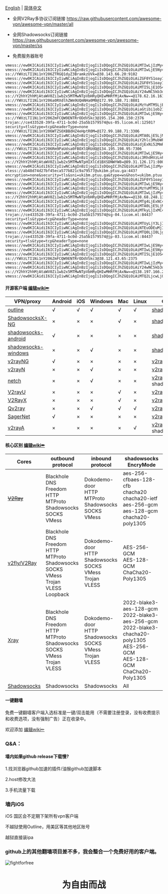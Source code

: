 [English](https://github.com/hugetiny/FreeVPN/blob/master/README.md) | [简体中文](https://github.com/hugetiny/FreeVPN/blob/master/READMECN.md)

- 全网V2Ray多协议订阅链接
https://raw.githubusercontent.com/awesome-vpn/awesome-vpn/master/all

- 全网Shadowsocks订阅链接
https://raw.githubusercontent.com/awesome-vpn/awesome-vpn/master/ss


- 免费服务器账号
```
vmess://ew0KICAidiI6ICIyIiwNCiAgInBzIjogIiIsDQogICJhZGQiOiAiMTIwLjIzMy43LjIyMSIsDQogICJwb3J0IjogIjE4MDAyIiwNCiAgImlkIjogIjIxZGNiZWM4LWVlZTgtM2QyMC04MmI2LWY4YzE2ZmU2ZGM4ZCIsDQogICJhaWQiOiAiMCIsDQogICJzY3kiOiAiYXV0byIsDQogICJuZXQiOiAidGNwIiwNCiAgInR5cGUiOiAibm9uZSIsDQogICJob3N0IjogIjEyMC4yMzMuNy4yMjEiLA0KICAicGF0aCI6ICIvIiwNCiAgInRscyI6ICIiLA0KICAic25pIjogIiIsDQogICJhbHBuIjogIiINCn0=
vmess://ew0KICAidiI6ICIyIiwNCiAgInBzIjogIiIsDQogICJhZGQiOiAiMTIwLjE5Ny4xMzAuMTI2IiwNCiAgInBvcnQiOiAiMTMwMDkiLA0KICAiaWQiOiAiMjFkY2JlYzgtZWVlOC0zZDIwLTgyYjYtZjhjMTZmZTZkYzhkIiwNCiAgImFpZCI6ICIwIiwNCiAgInNjeSI6ICJhdXRvIiwNCiAgIm5ldCI6ICJ0Y3AiLA0KICAidHlwZSI6ICJub25lIiwNCiAgImhvc3QiOiAiIiwNCiAgInBhdGgiOiAiLyIsDQogICJ0bHMiOiAiIiwNCiAgInNuaSI6ICIiLA0KICAiYWxwbiI6ICIiDQp9
ss://YWVzLTI1Ni1nY206ZTRGQ1dyZ3BramkzUVk=@38.143.66.20:9102
vmess://ew0KICAidiI6ICIyIiwNCiAgInBzIjogIiIsDQogICJhZGQiOiAiZGF0YS1oay12MS5zaHdqZmt3LmNuIiwNCiAgInBvcnQiOiAiNTAyMDciLA0KICAiaWQiOiAiYjE0NzhlMjQtNDkxNi0zYWJlLThmMTctMTU5MzEwMTJlY2JlIiwNCiAgImFpZCI6ICIxIiwNCiAgInNjeSI6ICJhdXRvIiwNCiAgIm5ldCI6ICJ3cyIsDQogICJ0eXBlIjogIm5vbmUiLA0KICAiaG9zdCI6ICJkYXRhLWhrLXYxLnNod2pma3cuY24iLA0KICAicGF0aCI6ICIvaGxzL2NjdHY1cGhkLm0zdTgiLA0KICAidGxzIjogIiIsDQogICJzbmkiOiAiIiwNCiAgImFscG4iOiAiIg0KfQ==
vmess://ew0KICAidiI6ICIyIiwNCiAgInBzIjogIiIsDQogICJhZGQiOiAiZGF0YS1oay12Mi5zaHdqZmt3LmNuIiwNCiAgInBvcnQiOiAiNTAyMDUiLA0KICAiaWQiOiAiYjE0NzhlMjQtNDkxNi0zYWJlLThmMTctMTU5MzEwMTJlY2JlIiwNCiAgImFpZCI6ICIxIiwNCiAgInNjeSI6ICJhdXRvIiwNCiAgIm5ldCI6ICJ3cyIsDQogICJ0eXBlIjogIm5vbmUiLA0KICAiaG9zdCI6ICJkYXRhLWhrLXYyLnNod2pma3cuY24iLA0KICAicGF0aCI6ICIvaGxzL2NjdHY1cGhkLm0zdTgiLA0KICAidGxzIjogIiIsDQogICJzbmkiOiAiIiwNCiAgImFscG4iOiAiIg0KfQ==
vmess://ew0KICAidiI6ICIyIiwNCiAgInBzIjogIiIsDQogICJhZGQiOiAiMTI5LjE1OS4zMy4xOTkiLA0KICAicG9ydCI6ICI0NTMyOCIsDQogICJpZCI6ICI4NDJjMzNmZi0zMWI1LTQxMGMtYTk2ZS0wY2I1MmE5OWE2ZGEiLA0KICAiYWlkIjogIjAiLA0KICAic2N5IjogImF1dG8iLA0KICAibmV0IjogIndzIiwNCiAgInR5cGUiOiAibm9uZSIsDQogICJob3N0IjogIiIsDQogICJwYXRoIjogIi8iLA0KICAidGxzIjogIiIsDQogICJzbmkiOiAiIiwNCiAgImFscG4iOiAiIg0KfQ==
vmess://ew0KICAidiI6ICIyIiwNCiAgInBzIjogIiIsDQogICJhZGQiOiAiY24wNC5kb3dubG9hZG1vdmllLmNuIiwNCiAgInBvcnQiOiAiNjUwMzYiLA0KICAiaWQiOiAiMDI1M2I1NzQtODAyMC0zMTg2LWE2NDctMDI2NzI5NWFjOWJiIiwNCiAgImFpZCI6ICIwIiwNCiAgInNjeSI6ICJhdXRvIiwNCiAgIm5ldCI6ICJ3cyIsDQogICJ0eXBlIjogIm5vbmUiLA0KICAiaG9zdCI6ICIlN0IlMjJIb3N0JTIyOiUyMmNuMDQuZG93bmxvYWRtb3ZpZS5jbiUyMiU3RCIsDQogICJwYXRoIjogIi9yb2NrZXQiLA0KICAidGxzIjogIiIsDQogICJzbmkiOiAiIiwNCiAgImFscG4iOiAiIg0KfQ==
ss://Y2hhY2hhMjAtaWV0Zi1wb2x5MTMwNTpVbHRyQHIwMHRfMjAxNw==@178.62.16.161:811
ss://YWVzLTI1Ni1nY206a0RXdlhZWm9UQmNHa0M0@172.99.188.71:8881
vmess://ew0KICAidiI6ICIyIiwNCiAgInBzIjogIiIsDQogICJhZGQiOiAiMzYuMTM5LjExNS41MiIsDQogICJwb3J0IjogIjExMjA4IiwNCiAgImlkIjogIjIxZGNiZWM4LWVlZTgtM2QyMC04MmI2LWY4YzE2ZmU2ZGM4ZCIsDQogICJhaWQiOiAiMCIsDQogICJzY3kiOiAiYXV0byIsDQogICJuZXQiOiAidGNwIiwNCiAgInR5cGUiOiAibm9uZSIsDQogICJob3N0IjogIjM2LjEzOS4xMTUuNTIiLA0KICAicGF0aCI6ICIvIiwNCiAgInRscyI6ICIiLA0KICAic25pIjogIiIsDQogICJhbHBuIjogIiINCn0=
vmess://ew0KICAidiI6ICIyIiwNCiAgInBzIjogIiIsDQogICJhZGQiOiAiaGtibi1ob21lLWEuemMyMDIwMDQyNi5jbHViIiwNCiAgInBvcnQiOiAiMzk5OTkiLA0KICAiaWQiOiAiNjdjNTBmNmEtODE2ZC0zNTU1LTg5YjQtMTlkZDI5NjA4ZjhiIiwNCiAgImFpZCI6ICIwIiwNCiAgInNjeSI6ICJhdXRvIiwNCiAgIm5ldCI6ICJ0Y3AiLA0KICAidHlwZSI6ICJub25lIiwNCiAgImhvc3QiOiAiaGtibi1ob21lLWEuemMyMDIwMDQyNi5jbHViIiwNCiAgInBhdGgiOiAiL21pY3Jvc29mdCIsDQogICJ0bHMiOiAidGxzIiwNCiAgInNuaSI6ICIiLA0KICAiYWxwbiI6ICIiDQp9
vmess://ew0KICAidiI6ICIyIiwNCiAgInBzIjogIiIsDQogICJhZGQiOiAiMTIwLjE5Ny4xMzAuMTI2IiwNCiAgInBvcnQiOiAiMTMxMDIiLA0KICAiaWQiOiAiMjFkY2JlYzgtZWVlOC0zZDIwLTgyYjYtZjhjMTZmZTZkYzhkIiwNCiAgImFpZCI6ICIwIiwNCiAgInNjeSI6ICJhdXRvIiwNCiAgIm5ldCI6ICJ0Y3AiLA0KICAidHlwZSI6ICJub25lIiwNCiAgImhvc3QiOiAiMTIwLjE5Ny4xMzAuMTI2IiwNCiAgInBhdGgiOiAiLyIsDQogICJ0bHMiOiAiIiwNCiAgInNuaSI6ICIiLA0KICAiYWxwbiI6ICIiDQp9
ss://YWVzLTI1Ni1nY206ZmFCQW9ENTRrODdVSkc3@195.154.200.150:2376
trojan://ce433528-39fa-4711-bc0d-25a5b1579574@us-05.licom.ml:12501?security=tls&type=tcp&headerType=none
ss://YWVzLTI1Ni1nY206WTZSOXBBdHZ4eHptR0M=@172.99.188.71:3306
vmess://ew0KICAidiI6ICIyIiwNCiAgInBzIjogIiIsDQogICJhZGQiOiAiMTA0LjE5LjMuMzIiLA0KICAicG9ydCI6ICI0NDMiLA0KICAiaWQiOiAiOWU2Y2VlZmYtMjU0Ni0zNjkwLWFjMDAtNmZjZGYzMWRlYzk0IiwNCiAgImFpZCI6ICIxIiwNCiAgInNjeSI6ICJhdXRvIiwNCiAgIm5ldCI6ICJ3cyIsDQogICJ0eXBlIjogIm5vbmUiLA0KICAiaG9zdCI6ICJ2MmZseS5zYW1ydC53ZWJzaXRlIiwNCiAgInBhdGgiOiAiL2NoY2FyIiwNCiAgInRscyI6ICJ0bHMiLA0KICAic25pIjogIiIsDQogICJhbHBuIjogIiINCn0=
vmess://ew0KICAidiI6ICIyIiwNCiAgInBzIjogIiIsDQogICJhZGQiOiAiY2hlc3MubWFnaWNlZmlyZS5jb20iLA0KICAicG9ydCI6ICI0NDMiLA0KICAiaWQiOiAiOWFhODAwMTctMzQyNy00MTY1LWE1MjItZjVmOWExMTMzMGQwIiwNCiAgImFpZCI6ICIwIiwNCiAgInNjeSI6ICJhdXRvIiwNCiAgIm5ldCI6ICJ0Y3AiLA0KICAidHlwZSI6ICJub25lIiwNCiAgImhvc3QiOiAiIiwNCiAgInBhdGgiOiAiIiwNCiAgInRscyI6ICJ0bHMiLA0KICAic25pIjogIiIsDQogICJhbHBuIjogIiINCn0=
vmess://ew0KICAidiI6ICIyIiwNCiAgInBzIjogIiIsDQogICJhZGQiOiAidjExNi52MmRucy5iYXIiLA0KICAicG9ydCI6ICI4MCIsDQogICJpZCI6ICJjOTdjZjQ2ZS0xNTU0LTM2Y2ItOGIzNi1jMzU1NmI4ODNkYzQiLA0KICAiYWlkIjogIjAiLA0KICAic2N5IjogImF1dG8iLA0KICAibmV0IjogIndzIiwNCiAgInR5cGUiOiAibm9uZSIsDQogICJob3N0IjogInYxMTYudjJkbnMuYmFyIiwNCiAgInBhdGgiOiAiL3YxMTYtRHRvRXdBRVgiLA0KICAidGxzIjogIiIsDQogICJzbmkiOiAiIiwNCiAgImFscG4iOiAiIg0KfQ==
ss://YWVzLTI1Ni1nY206Rm9PaUdsa0FBOXlQRUdQ@134.195.198.95:7306
vmess://ew0KICAidiI6ICIyIiwNCiAgInBzIjogIiIsDQogICJhZGQiOiAiMTIwLjE5Ny4xMzAuMTI2IiwNCiAgInBvcnQiOiAiMTMxMDIiLA0KICAiaWQiOiAiMjFkY2JlYzgtZWVlOC0zZDIwLTgyYjYtZjhjMTZmZTZkYzhkIiwNCiAgImFpZCI6ICIwIiwNCiAgInNjeSI6ICJhdXRvIiwNCiAgIm5ldCI6ICJ0Y3AiLA0KICAidHlwZSI6ICJub25lIiwNCiAgImhvc3QiOiAiIiwNCiAgInBhdGgiOiAiLyIsDQogICJ0bHMiOiAiIiwNCiAgInNuaSI6ICIiLA0KICAiYWxwbiI6ICIiDQp9
vmess://ew0KICAidiI6ICIyIiwNCiAgInBzIjogIiIsDQogICJhZGQiOiAic3RhdHVzLnFpc2N1cy5jb20iLA0KICAicG9ydCI6ICI0NDMiLA0KICAiaWQiOiAiMjgzZTg5NTUtNGE0YS00MWNhLWFjNjEtM2VhYmYzMDc3YTk1IiwNCiAgImFpZCI6ICIwIiwNCiAgInNjeSI6ICJhdXRvIiwNCiAgIm5ldCI6ICJ3cyIsDQogICJ0eXBlIjogIm5vbmUiLA0KICAiaG9zdCI6ICJzZzIuanVwaXRlcnYycmF5Lnh5eiIsDQogICJwYXRoIjogIi92MnJheSIsDQogICJ0bHMiOiAidGxzIiwNCiAgInNuaSI6ICIiLA0KICAiYWxwbiI6ICIiDQp9
ss://Y2hhY2hhMjAtaWV0Zi1wb2x5MTMwNTpHIXlCd1BXSDNWYW8=@89.31.126.171:800
vmess://ew0KICAidiI6ICIyIiwNCiAgInBzIjogIiIsDQogICJhZGQiOiAiMTIwLjIzMy43LjIyMSIsDQogICJwb3J0IjogIjMyMDA2IiwNCiAgImlkIjogIjIxZGNiZWM4LWVlZTgtM2QyMC04MmI2LWY4YzE2ZmU2ZGM4ZCIsDQogICJhaWQiOiAiMCIsDQogICJzY3kiOiAiYXV0byIsDQogICJuZXQiOiAidGNwIiwNCiAgInR5cGUiOiAibm9uZSIsDQogICJob3N0IjogIiIsDQogICJwYXRoIjogIi8iLA0KICAidGxzIjogIiIsDQogICJzbmkiOiAiIiwNCiAgImFscG4iOiAiIg0KfQ==
vless://ab48d74d27bf45eca577b821c9a79577@ukibm.ptuu.ga:443?encryption=none&security=tls&sni=ukibm.ptuu.ga&type=ws&host=ukibm.ptuu.ga&path=path
vmess://ew0KICAidiI6ICIyIiwNCiAgInBzIjogIiIsDQogICJhZGQiOiAiZGF0YS1oay12MS5oZWlzZXkuY24iLA0KICAicG9ydCI6ICI1MDIwNSIsDQogICJpZCI6ICJiMTQ3OGUyNC00OTE2LTNhYmUtOGYxNy0xNTkzMTAxMmVjYmUiLA0KICAiYWlkIjogIjEiLA0KICAic2N5IjogImF1dG8iLA0KICAibmV0IjogIndzIiwNCiAgInR5cGUiOiAibm9uZSIsDQogICJob3N0IjogInR2LmNjdHYuY29tIiwNCiAgInBhdGgiOiAiL2hscy9jY3R2NXBoZC5tM3U4IiwNCiAgInRscyI6ICIiLA0KICAic25pIjogIiIsDQogICJhbHBuIjogIiINCn0=
vmess://ew0KICAidiI6ICIyIiwNCiAgInBzIjogIiIsDQogICJhZGQiOiAiMTIwLjE5Ny4xMzAuMTI2IiwNCiAgInBvcnQiOiAiMTMwMDEiLA0KICAiaWQiOiAiMjFkY2JlYzgtZWVlOC0zZDIwLTgyYjYtZjhjMTZmZTZkYzhkIiwNCiAgImFpZCI6ICIwIiwNCiAgInNjeSI6ICJhdXRvIiwNCiAgIm5ldCI6ICJ0Y3AiLA0KICAidHlwZSI6ICJub25lIiwNCiAgImhvc3QiOiAiMTIwLjE5Ny4xMzAuMTI2IiwNCiAgInBhdGgiOiAiLyIsDQogICJ0bHMiOiAiIiwNCiAgInNuaSI6ICIiLA0KICAiYWxwbiI6ICIiDQp9
vmess://ew0KICAidiI6ICIyIiwNCiAgInBzIjogIiIsDQogICJhZGQiOiAiMzYuMTM5LjExNS41MiIsDQogICJwb3J0IjogIjExMzAxIiwNCiAgImlkIjogIjIxZGNiZWM4LWVlZTgtM2QyMC04MmI2LWY4YzE2ZmU2ZGM4ZCIsDQogICJhaWQiOiAiMCIsDQogICJzY3kiOiAiYXV0byIsDQogICJuZXQiOiAidGNwIiwNCiAgInR5cGUiOiAibm9uZSIsDQogICJob3N0IjogImF3ZWlrZWppLVlvdVR1YmUiLA0KICAicGF0aCI6ICIvaGxzL2NjdHY1cGhkLm0zdTgiLA0KICAidGxzIjogIiIsDQogICJzbmkiOiAiIiwNCiAgImFscG4iOiAiIg0KfQ==
vmess://ew0KICAidiI6ICIyIiwNCiAgInBzIjogIiIsDQogICJhZGQiOiAiMTIwLjIzMy43LjIyMSIsDQogICJwb3J0IjogIjMyMDA0IiwNCiAgImlkIjogIjY3YzUwZjZhLTgxNmQtMzU1NS04OWI0LTE5ZGQyOTYwOGY4YiIsDQogICJhaWQiOiAiMCIsDQogICJzY3kiOiAiYXV0byIsDQogICJuZXQiOiAidGNwIiwNCiAgInR5cGUiOiAibm9uZSIsDQogICJob3N0IjogImJhaS1waWFvLXdhbmctemhlMTAuOTg4NDgueHl6IiwNCiAgInBhdGgiOiAiLyIsDQogICJ0bHMiOiAiIiwNCiAgInNuaSI6ICIiLA0KICAiYWxwbiI6ICIiDQp9
ss://Y2hhY2hhMjAtaWV0Zi1wb2x5MTMwNTpVbHRyQHIwMHRfMjAxNw==@138.68.248.130:811
vmess://ew0KICAidiI6ICIyIiwNCiAgInBzIjogIiIsDQogICJhZGQiOiAiMTg4LjExNC45Ny4xMTAiLA0KICAicG9ydCI6ICI0NDMiLA0KICAiaWQiOiAiOWU2Y2VlZmYtMjU0Ni0zNjkwLWFjMDAtNmZjZGYzMWRlYzk0IiwNCiAgImFpZCI6ICIwIiwNCiAgInNjeSI6ICJhdXRvIiwNCiAgIm5ldCI6ICJ3cyIsDQogICJ0eXBlIjogIm5vbmUiLA0KICAiaG9zdCI6ICJ2MmZseS5zYW1ydC53ZWJzaXRlIiwNCiAgInBhdGgiOiAiL2NoY2FyIiwNCiAgInRscyI6ICJ0bHMiLA0KICAic25pIjogIiIsDQogICJhbHBuIjogIiINCn0=
vmess://ew0KICAidiI6ICIyIiwNCiAgInBzIjogIiIsDQogICJhZGQiOiAiMTA0LjE5LjMuMTIiLA0KICAicG9ydCI6ICI0NDMiLA0KICAiaWQiOiAiOWU2Y2VlZmYtMjU0Ni0zNjkwLWFjMDAtNmZjZGYzMWRlYzk0IiwNCiAgImFpZCI6ICIxIiwNCiAgInNjeSI6ICJhdXRvIiwNCiAgIm5ldCI6ICJ3cyIsDQogICJ0eXBlIjogIm5vbmUiLA0KICAiaG9zdCI6ICJ2MmZseS5zYW1ydC53ZWJzaXRlIiwNCiAgInBhdGgiOiAiL2NoY2FyIiwNCiAgInRscyI6ICJ0bHMiLA0KICAic25pIjogIiIsDQogICJhbHBuIjogIiINCn0=
vmess://ew0KICAidiI6ICIyIiwNCiAgInBzIjogIiIsDQogICJhZGQiOiAiMTkyLjIxMC4yMzEuNTkiLA0KICAicG9ydCI6ICI1ODE2NCIsDQogICJpZCI6ICIzOWExZGZmNC05YzdkLTQ4N2ItOTkxNy0yZjJjOGU5NTcyZjIiLA0KICAiYWlkIjogIjAiLA0KICAic2N5IjogImF1dG8iLA0KICAibmV0IjogInRjcCIsDQogICJ0eXBlIjogIm5vbmUiLA0KICAiaG9zdCI6ICIiLA0KICAicGF0aCI6ICIiLA0KICAidGxzIjogIiIsDQogICJzbmkiOiAiIiwNCiAgImFscG4iOiAiIg0KfQ==
trojan://ce433528-39fa-4711-bc0d-25a5b1579574@sg-04.licom.ml:8443?security=tls&type=tcp&headerType=none
vmess://ew0KICAidiI6ICIyIiwNCiAgInBzIjogIiIsDQogICJhZGQiOiAiMTUyLjY3LjIxOC4zOCIsDQogICJwb3J0IjogIjQ0MyIsDQogICJpZCI6ICJiNWU5NDgwYS1iN2FhLTQwYTQtZjlhNy01Mjk5YjVlMzYzYjQiLA0KICAiYWlkIjogIjAiLA0KICAic2N5IjogImF1dG8iLA0KICAibmV0IjogIndzIiwNCiAgInR5cGUiOiAibm9uZSIsDQogICJob3N0IjogIjE1Mi42Ny4yMTguMzgiLA0KICAicGF0aCI6ICIvIiwNCiAgInRscyI6ICIiLA0KICAic25pIjogIiIsDQogICJhbHBuIjogIiINCn0=
vmess://ew0KICAidiI6ICIyIiwNCiAgInBzIjogIiIsDQogICJhZGQiOiAiNTEuODEuMjIzLjIwIiwNCiAgInBvcnQiOiAiNDQzIiwNCiAgImlkIjogImMwMTU2NDUxLTRlZmItNDVlMi04NGZjLThkMzE1YzQ2NTBkYiIsDQogICJhaWQiOiAiMzIiLA0KICAic2N5IjogImF1dG8iLA0KICAibmV0IjogInRjcCIsDQogICJ0eXBlIjogIm5vbmUiLA0KICAiaG9zdCI6ICJpbmdyZXNzLWkxLm9uZWJveDYub3JnIiwNCiAgInBhdGgiOiAiL2hscy9jY3R2NXBoZC5tM3U4IiwNCiAgInRscyI6ICIiLA0KICAic25pIjogIiIsDQogICJhbHBuIjogIiINCn0=
vmess://ew0KICAidiI6ICIyIiwNCiAgInBzIjogIiIsDQogICJhZGQiOiAiMTQ0LjI0Ljg4LjEwMSIsDQogICJwb3J0IjogIjE2ODMzIiwNCiAgImlkIjogImY1NDI1Y2NmLTM5NDYtNGZiNC1lYjI0LTUzOTNkNzhhMzkyZiIsDQogICJhaWQiOiAiMCIsDQogICJzY3kiOiAiYXV0byIsDQogICJuZXQiOiAidGNwIiwNCiAgInR5cGUiOiAibm9uZSIsDQogICJob3N0IjogIiIsDQogICJwYXRoIjogIi8iLA0KICAidGxzIjogIiIsDQogICJzbmkiOiAiIiwNCiAgImFscG4iOiAiIg0KfQ==
trojan://ce433528-39fa-4711-bc0d-25a5b1579574@jp-03.licom.ml:8443?security=tls&type=tcp&headerType=none
vmess://ew0KICAidiI6ICIyIiwNCiAgInBzIjogIiIsDQogICJhZGQiOiAiMTIwLjE5Ny4xMzAuMTI2IiwNCiAgInBvcnQiOiAiMTMxMDEiLA0KICAiaWQiOiAiMjFkY2JlYzgtZWVlOC0zZDIwLTgyYjYtZjhjMTZmZTZkYzhkIiwNCiAgImFpZCI6ICIwIiwNCiAgInNjeSI6ICJhdXRvIiwNCiAgIm5ldCI6ICJ0Y3AiLA0KICAidHlwZSI6ICJub25lIiwNCiAgImhvc3QiOiAiIiwNCiAgInBhdGgiOiAiLyIsDQogICJ0bHMiOiAiIiwNCiAgInNuaSI6ICIiLA0KICAiYWxwbiI6ICIiDQp9
vmess://ew0KICAidiI6ICIyIiwNCiAgInBzIjogIiIsDQogICJhZGQiOiAiMTIwLjE5Ny4xMzAuMTI2IiwNCiAgInBvcnQiOiAiMTMwMDMiLA0KICAiaWQiOiAiMjFkY2JlYzgtZWVlOC0zZDIwLTgyYjYtZjhjMTZmZTZkYzhkIiwNCiAgImFpZCI6ICIwIiwNCiAgInNjeSI6ICJhdXRvIiwNCiAgIm5ldCI6ICJ0Y3AiLA0KICAidHlwZSI6ICJub25lIiwNCiAgImhvc3QiOiAiIiwNCiAgInBhdGgiOiAiLyIsDQogICJ0bHMiOiAiIiwNCiAgInNuaSI6ICIiLA0KICAiYWxwbiI6ICIiDQp9
vmess://ew0KICAidiI6ICIyIiwNCiAgInBzIjogIiIsDQogICJhZGQiOiAiMTI5LjE1OS4zMy4xOTkiLA0KICAicG9ydCI6ICI0NTMyOCIsDQogICJpZCI6ICI4NDJjMzNmZi0zMWI1LTQxMGMtYTk2ZS0wY2I1MmE5OWE2ZGEiLA0KICAiYWlkIjogIjAiLA0KICAic2N5IjogImF1dG8iLA0KICAibmV0IjogIndzIiwNCiAgInR5cGUiOiAibm9uZSIsDQogICJob3N0IjogIjEyOS4xNTkuMzMuMTk5IiwNCiAgInBhdGgiOiAiLyIsDQogICJ0bHMiOiAiIiwNCiAgInNuaSI6ICIiLA0KICAiYWxwbiI6ICIiDQp9
ss://YWVzLTI1Ni1nY206ZmFCQW9ENTRrODdVSkc3@38.121.43.65:2375
vmess://ew0KICAidiI6ICIyIiwNCiAgInBzIjogIiIsDQogICJhZGQiOiAiMTIwLjIzMy4yOS4xODkiLA0KICAicG9ydCI6ICI2NTAzOSIsDQogICJpZCI6ICIwMjUzYjU3NC04MDIwLTMxODYtYTY0Ny0wMjY3Mjk1YWM5YmIiLA0KICAiYWlkIjogIjAiLA0KICAic2N5IjogImF1dG8iLA0KICAibmV0IjogIndzIiwNCiAgInR5cGUiOiAibm9uZSIsDQogICJob3N0IjogIiIsDQogICJwYXRoIjogIi9yb2NrZXQiLA0KICAidGxzIjogIiIsDQogICJzbmkiOiAiIiwNCiAgImFscG4iOiAiIg0KfQ==
vmess://ew0KICAidiI6ICIyIiwNCiAgInBzIjogIiIsDQogICJhZGQiOiAiY24wNC5kb3dubG9hZG1vdmllLmNuIiwNCiAgInBvcnQiOiAiNjUwMjUiLA0KICAiaWQiOiAiMDI1M2I1NzQtODAyMC0zMTg2LWE2NDctMDI2NzI5NWFjOWJiIiwNCiAgImFpZCI6ICIwIiwNCiAgInNjeSI6ICJhdXRvIiwNCiAgIm5ldCI6ICJ3cyIsDQogICJ0eXBlIjogIm5vbmUiLA0KICAiaG9zdCI6ICIlN0IlMjJIb3N0JTIyOiUyMmNuMDQuZG93bmxvYWRtb3ZpZS5jbiUyMiU3RCIsDQogICJwYXRoIjogIi9yb2NrZXQiLA0KICAidGxzIjogIiIsDQogICJzbmkiOiAiIiwNCiAgImFscG4iOiAiIg0KfQ==
ss://Y2hhY2hhMjAtaWV0Zi1wb2x5MTMwNTpVbHRyQHIwMHRfMjAxNw==@138.197.166.205:811
vmess://ew0KICAidiI6ICIyIiwNCiAgInBzIjogIiIsDQogICJhZGQiOiAiMTQ2LjcwLjQ2LjY4IiwNCiAgInBvcnQiOiAiNDQzIiwNCiAgImlkIjogImFiYTUwZGQ0LTU0ODQtM2IwNS1iMTRhLTQ2NjFjYWY4NjJkNSIsDQogICJhaWQiOiAiNCIsDQogICJzY3kiOiAiYXV0byIsDQogICJuZXQiOiAid3MiLA0KICAidHlwZSI6ICJub25lIiwNCiAgImhvc3QiOiAidWstbWFuY2hlc3Rlci5laXcyZWVtby5jb20iLA0KICAicGF0aCI6ICIvd3MiLA0KICAidGxzIjogInRscyIsDQogICJzbmkiOiAiIiwNCiAgImFscG4iOiAiIg0KfQ==
```


#### 开源客户端 [编辑wiki✏](https://github.com/awesome-vpn/awesome-vpn/wiki/Opensource-clients)

| VPN/proxy                                                                | Android | iOS | Windows | Mac | Linux | Cores                                                                                   |
|--------------------------------------------------------------------------|--------|-----|---------|-----|-----|-----------------------------------------------------------------------------------------|
| [outline](https://github.com/Jigsaw-Code/outline-client)                 | √      | √ | √ | √ | √| [shadowsocks](https://github.com/shadowsocks/shadowsocks-libev)                         |
| [ShadowsocksX-NG](https://github.com/shadowsocks/ShadowsocksX-NG)        | ×      | × | × | √ | ×| [shadowsocks](https://github.com/shadowsocks/shadowsocks-libev)                         |
| [shadowsocks-android](https://github.com/shadowsocks/shadowsocks-android) | √      | × | × | × | ×| [shadowsocks](https://github.com/shadowsocks/shadowsocks-libev)                         |
| [shadowsocks-windows](https://github.com/shadowsocks/shadowsocks-windows) | ×      | × | √ | × | × | [shadowsocks](https://github.com/shadowsocks/shadowsocks-libev)                         |
| [v2rayNG](https://github.com/2dust/v2rayNG)                              | √      | × | × | × | × | [v2ray](https://github.com/v2fly/v2ray-core) [xray](https://github.com/XTLS/Xray-core)  |
| [v2rayN](https://github.com/2dust/v2rayN)                                | ×      | × | √ | × | × | [v2ray](https://github.com/v2fly/v2ray-core)  [xray](https://github.com/XTLS/Xray-core) |
| [netch](https://github.com/netchx/netch)                                 | ×      | × | √ | × | × | [v2ray](https://github.com/v2fly/v2ray-core) shadowsocksr                               |
| [V2rayU](https://github.com/yanue/V2rayU)                                | ×      | × | × | √ | × | [v2ray](https://github.com/v2fly/v2ray-core)                                            |
| [V2RayX](https://github.com/Cenmrev/V2RayX)                              | ×      | × | × | √ | × | [v2ray](https://github.com/v2fly/v2ray-core)                                            |
| [Qv2ray](https://github.com/Qv2ray/Qv2ray)                               | ×      | × | √ | √ | √ | [v2ray](https://github.com/v2fly/v2ray-core)                                            |
| [SagerNet](https://github.com/SagerNet/SagerNet)                         | √      | × | × | × | × | [v2ray](https://github.com/v2fly/v2ray-core)                                                   |
| [v2rayA](https://github.com/v2rayA/v2rayA)                   | ×       | × | ×   | ×   | √ |[v2ray](https://github.com/v2fly/v2ray-core)  shadowsocksr                                             |



#### 核心区别 [编辑wiki✏](https://github.com/awesome-vpn/awesome-vpn/wiki/Cores)

| Cores                                                                                               | outbound protocol                                                                                              | inbound protocol                                                          | shadowsocks EncryMode                                                                                                                  |
|-----------------------------------------------------------------------------------------------------|----------------------------------------------------------------------------------------------------------------|---------------------------------------------------------------------------|----------------------------------------------------------------------------------------------------------------------------------------|
| [~~V2Ray~~](https://www.v2ray.com/chapter_02/02_protocols.html)                                     | Blackhole<br>DNS<br>Freedom<br>HTTP<br>MTProto<br>Shadowsocks<br>SOCKS<br>VMess                                | Dokodemo-door<br>HTTP<br>MTProto<br>Shadowsocks<br>SOCKS<br> VMess        | aes-256-cfbaes-128-cfb<br>chacha20<br>chacha20-ietf<br>aes-256-gcm<br>aes-128-gcm<br>chacha20-poly1305                                 |
| [v2fly/V2Ray](https://www.v2fly.org/config/protocols/vless.html)                                    | Blackhole<br>DNS<br>Freedom<br>HTTP<br>MTProto<br>Shadowsocks<br>SOCKS<br>VMess<br>Trojan<br>VLESS<br>Loopback | Dokodemo-door<br>HTTP<br>Shadowsocks<br>SOCKS<br>VMess<br>Trojan<br>VLESS | AES-256-GCM<br>AES-128-GCM<br>ChaCha20-Poly1305                                                                                        |
| [Xray](https://xtls.github.io/Xray-docs-next/config/inbounds/#%E5%8D%8F%E8%AE%AE%E5%88%97%E8%A1%A8) | Blackhole<br>DNS<br>Freedom<br>HTTP<br>MTProto<br>Shadowsocks<br>SOCKS<br>VMess<br>Trojan<br>VLESS             | Dokodemo-door<br>HTTP<br>Shadowsocks<br>SOCKS<br>VMess<br>Trojan<br>VLESS | 2022-blake3-aes-128-gcm<br>2022-blake3-aes-256-gcm<br>2022-blake3-chacha20-poly1305<br>AES-256-GCM<br>AES-128-GCM<br>ChaCha20-Poly1305 |
| [Shadowsocks](https://github.com/shadowsocks/shadowsocks/wiki/Encryption)                           | Shadowsocks                                                                                                    | Shadowsocks                                                               | All                                                                                                                                    |


#### 一键翻墙
免费一键翻墙客户端入选标准是一键/双击能用（不需要注册登录，没有收费提示和收费选项，没有强制广告）正在收录中。

欢迎添加 [编辑wiki✏](https://github.com/awesome-vpn/awesome-vpn/wiki/%E5%85%8D%E8%B4%B9%E4%B8%80%E9%94%AE%E7%BF%BB%E5%A2%99%E5%AE%A2%E6%88%B7%E7%AB%AF)



### Q&A：
#### 墙内如果github release下载慢?

1.找浏览器github加速的插件/油猴github加速脚本

2.host修改大法

3.手机流量下载


### 墙内iOS
iOS 国区会不定期下架所有vpn客户端

不越狱使用Outline，用美区等其他地区账号

越狱直接装ipa

### github上的其他翻墙项目差不多，我会整合一个免费好用的客户端。

![fightforfree](./fightforfree.jpeg)

<h1 style="text-align: center;">为自由而战</h1>

